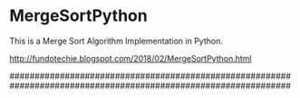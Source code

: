 # MergeSortPython

This is a Merge Sort Algorithm Implementation in Python.

http://fundotechie.blogspot.com/2018/02/MergeSortPython.html

########################################################
########################################################